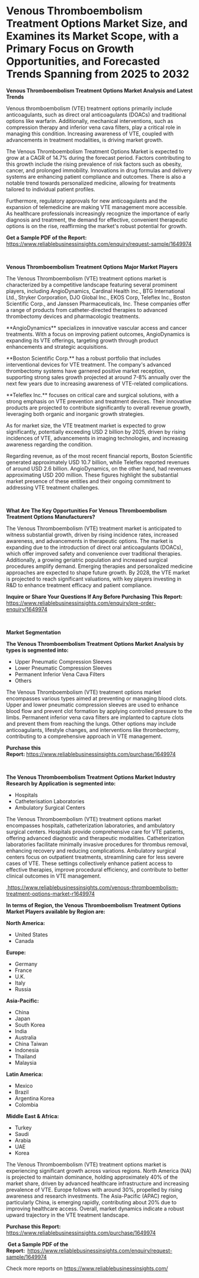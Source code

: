 <p><h1>Venous Thromboembolism Treatment Options Market Size, and Examines its Market Scope, with a Primary Focus on Growth Opportunities, and Forecasted Trends Spanning from 2025 to 2032</h1></p><p><strong>Venous Thromboembolism Treatment Options Market Analysis and Latest Trends</strong></p>
<p><p>Venous thromboembolism (VTE) treatment options primarily include anticoagulants, such as direct oral anticoagulants (DOACs) and traditional options like warfarin. Additionally, mechanical interventions, such as compression therapy and inferior vena cava filters, play a critical role in managing this condition. Increasing awareness of VTE, coupled with advancements in treatment modalities, is driving market growth.</p><p>The Venous Thromboembolism Treatment Options Market is expected to grow at a CAGR of 14.7% during the forecast period. Factors contributing to this growth include the rising prevalence of risk factors such as obesity, cancer, and prolonged immobility. Innovations in drug formulas and delivery systems are enhancing patient compliance and outcomes. There is also a notable trend towards personalized medicine, allowing for treatments tailored to individual patient profiles.</p><p>Furthermore, regulatory approvals for new anticoagulants and the expansion of telemedicine are making VTE management more accessible. As healthcare professionals increasingly recognize the importance of early diagnosis and treatment, the demand for effective, convenient therapeutic options is on the rise, reaffirming the market's robust potential for growth.</p></p>
<p><strong>Get a Sample PDF of the Report:&nbsp;</strong> <a href="https://www.reliablebusinessinsights.com/enquiry/request-sample/1649974?utm_campaign=3517&utm_medium=2&utm_source=Github&utm_content=ia&utm_term=23032025&utm_id=venous-thromboembolism-treatment-options">https://www.reliablebusinessinsights.com/enquiry/request-sample/1649974</a></p>
<p>&nbsp;</p>
<p><strong>Venous Thromboembolism Treatment Options Major Market Players</strong></p>
<p><p>The Venous Thromboembolism (VTE) treatment options market is characterized by a competitive landscape featuring several prominent players, including AngioDynamics, Cardinal Health Inc., BTG International Ltd., Stryker Corporation, DJO Global Inc., EKOS Corp, Teleflex Inc., Boston Scientific Corp., and Janssen Pharmaceuticals, Inc. These companies offer a range of products from catheter-directed therapies to advanced thrombectomy devices and pharmacologic treatments.</p><p>**AngioDynamics** specializes in innovative vascular access and cancer treatments. With a focus on improving patient outcomes, AngioDynamics is expanding its VTE offerings, targeting growth through product enhancements and strategic acquisitions. </p><p>**Boston Scientific Corp.** has a robust portfolio that includes interventional devices for VTE treatment. The company's advanced thrombectomy systems have garnered positive market reception, supporting strong sales growth projected at around 7-8% annually over the next few years due to increasing awareness of VTE-related complications.</p><p>**Teleflex Inc.** focuses on critical care and surgical solutions, with a strong emphasis on VTE prevention and treatment devices. Their innovative products are projected to contribute significantly to overall revenue growth, leveraging both organic and inorganic growth strategies.</p><p>As for market size, the VTE treatment market is expected to grow significantly, potentially exceeding USD 2 billion by 2025, driven by rising incidences of VTE, advancements in imaging technologies, and increasing awareness regarding the condition.</p><p>Regarding revenue, as of the most recent financial reports, Boston Scientific generated approximately USD 10.7 billion, while Teleflex reported revenues of around USD 2.6 billion. AngioDynamics, on the other hand, had revenues approximating USD 200 million. These figures highlight the substantial market presence of these entities and their ongoing commitment to addressing VTE treatment challenges. </p></p>
<p>&nbsp;</p>
<p><strong>What Are The Key Opportunities For Venous Thromboembolism Treatment Options Manufacturers?</strong></p>
<p><p>The Venous Thromboembolism (VTE) treatment market is anticipated to witness substantial growth, driven by rising incidence rates, increased awareness, and advancements in therapeutic options. The market is expanding due to the introduction of direct oral anticoagulants (DOACs), which offer improved safety and convenience over traditional therapies. Additionally, a growing geriatric population and increased surgical procedures amplify demand. Emerging therapies and personalized medicine approaches are expected to shape future growth. By 2028, the VTE market is projected to reach significant valuations, with key players investing in R&D to enhance treatment efficacy and patient compliance.</p></p>
<p><strong>Inquire or Share Your Questions If Any Before Purchasing This Report:</strong> <a href="https://www.reliablebusinessinsights.com/enquiry/pre-order-enquiry/1649974?utm_campaign=3517&utm_medium=2&utm_source=Github&utm_content=ia&utm_term=23032025&utm_id=venous-thromboembolism-treatment-options">https://www.reliablebusinessinsights.com/enquiry/pre-order-enquiry/1649974</a></p>
<p>&nbsp;</p>
<p><strong>Market Segmentation</strong></p>
<p><strong>The Venous Thromboembolism Treatment Options Market Analysis by types is segmented into:</strong></p>
<p><ul><li>Upper Pneumatic Compression Sleeves</li><li>Lower Pneumatic Compression Sleeves</li><li>Permanent Inferior Vena Cava Filters</li><li>Others</li></ul></p>
<p><p>The Venous Thromboembolism (VTE) treatment options market encompasses various types aimed at preventing or managing blood clots. Upper and lower pneumatic compression sleeves are used to enhance blood flow and prevent clot formation by applying controlled pressure to the limbs. Permanent inferior vena cava filters are implanted to capture clots and prevent them from reaching the lungs. Other options may include anticoagulants, lifestyle changes, and interventions like thrombectomy, contributing to a comprehensive approach in VTE management.</p></p>
<p><strong>Purchase this Report:&nbsp;</strong><a href="https://www.reliablebusinessinsights.com/purchase/1649974?utm_campaign=3517&utm_medium=2&utm_source=Github&utm_content=ia&utm_term=23032025&utm_id=venous-thromboembolism-treatment-options">https://www.reliablebusinessinsights.com/purchase/1649974</a></p>
<p>&nbsp;</p>
<p><strong>The Venous Thromboembolism Treatment Options Market Industry Research by Application is segmented into:</strong></p>
<p><ul><li>Hospitals</li><li>Catheterisation Laboratories</li><li>Ambulatory Surgical Centers</li></ul></p>
<p><p>The Venous Thromboembolism (VTE) treatment options market encompasses hospitals, catheterization laboratories, and ambulatory surgical centers. Hospitals provide comprehensive care for VTE patients, offering advanced diagnostic and therapeutic modalities. Catheterization laboratories facilitate minimally invasive procedures for thrombus removal, enhancing recovery and reducing complications. Ambulatory surgical centers focus on outpatient treatments, streamlining care for less severe cases of VTE. These settings collectively enhance patient access to effective therapies, improve procedural efficiency, and contribute to better clinical outcomes in VTE management.</p></p>
<p><a href="https://www.reliablebusinessinsights.com/venous-thromboembolism-treatment-options-market-r1649974?utm_campaign=3517&utm_medium=2&utm_source=Github&utm_content=ia&utm_term=23032025&utm_id=venous-thromboembolism-treatment-options">&nbsp;https://www.reliablebusinessinsights.com/venous-thromboembolism-treatment-options-market-r1649974</a></p>
<p><strong>In terms of Region, the Venous Thromboembolism Treatment Options Market Players available by Region are:</strong></p>
<p>
    <p> <strong> North America: </strong>
        <ul>
            <li>United States</li>
            <li>Canada</li>
        </ul>
        </p> 
    <p> <strong> Europe: </strong>
        <ul>
            <li>Germany</li>
            <li>France</li>
            <li>U.K.</li>
            <li>Italy</li>
            <li>Russia</li>
        </ul>
        </p> 
    <p> <strong> Asia-Pacific: </strong>
        <ul>
            <li>China</li>
            <li>Japan</li>
            <li>South Korea</li>
            <li>India</li>
            <li>Australia</li>
            <li>China Taiwan</li>
            <li>Indonesia</li>
            <li>Thailand</li>
            <li>Malaysia</li>
        </ul>
        </p> 
    <p> <strong> Latin America: </strong>
        <ul>
            <li>Mexico</li>
            <li>Brazil</li>
            <li>Argentina Korea</li>
            <li>Colombia</li>
        </ul>
        </p> 
    <p> <strong> Middle East & Africa: </strong>
        <ul>
            <li>Turkey</li>
            <li>Saudi</li>
            <li>Arabia</li>
            <li>UAE</li>
            <li>Korea</li>
        </ul>
    </p>
    </p>
<p><p>The Venous Thromboembolism (VTE) treatment options market is experiencing significant growth across various regions. North America (NA) is projected to maintain dominance, holding approximately 40% of the market share, driven by advanced healthcare infrastructure and increasing prevalence of VTE. Europe follows with around 30%, propelled by rising awareness and research investments. The Asia-Pacific (APAC) region, particularly China, is emerging rapidly, contributing about 20% due to improving healthcare access. Overall, market dynamics indicate a robust upward trajectory in the VTE treatment landscape.</p></p>
<p><strong>Purchase this Report: </strong><a href="https://www.reliablebusinessinsights.com/purchase/1649974?utm_campaign=3517&utm_medium=2&utm_source=Github&utm_content=ia&utm_term=23032025&utm_id=venous-thromboembolism-treatment-options">https://www.reliablebusinessinsights.com/purchase/1649974</a></p>
<p>&nbsp;<strong>Get a Sample PDF of the Report:&nbsp;&nbsp;</strong><a href="https://www.reliablebusinessinsights.com/enquiry/request-sample/1649974?utm_campaign=3517&utm_medium=2&utm_source=Github&utm_content=ia&utm_term=23032025&utm_id=venous-thromboembolism-treatment-options">https://www.reliablebusinessinsights.com/enquiry/request-sample/1649974</a></p>
<p><strong></strong></p>
<p>Check more reports on <a href="https://www.reliablebusinessinsights.com/?utm_campaign=3517&utm_medium=2&utm_source=Github&utm_content=ia&utm_term=23032025&utm_id=venous-thromboembolism-treatment-options">https://www.reliablebusinessinsights.com/</a></p>